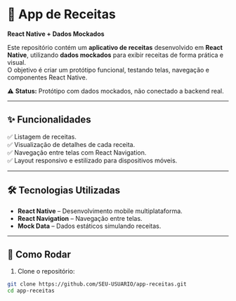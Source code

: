 # 🍲 App de Receitas
**React Native + Dados Mockados**

Este repositório contém um **aplicativo de receitas** desenvolvido em **React Native**, utilizando **dados mockados** para exibir receitas de forma prática e visual.  
O objetivo é criar um protótipo funcional, testando telas, navegação e componentes React Native.

⚠️ **Status:** Protótipo com dados mockados, não conectado a backend real.

---

## ✨ Funcionalidades
✅ Listagem de receitas.  
✅ Visualização de detalhes de cada receita.  
✅ Navegação entre telas com React Navigation.  
✅ Layout responsivo e estilizado para dispositivos móveis.

---

## 🛠️ Tecnologias Utilizadas
- **React Native** – Desenvolvimento mobile multiplataforma.  
- **React Navigation** – Navegação entre telas.  
- **Mock Data** – Dados estáticos simulando receitas.

---

## 🚀 Como Rodar
1. Clone o repositório:
```bash
git clone https://github.com/SEU-USUARIO/app-receitas.git
cd app-receitas
